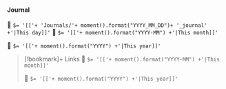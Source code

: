 #### Journal
📆 `$= '[['+ 'Journals/'+ moment().format("YYYY_MM_DD")+ '_journal' +'|This day]]'`
📆 `$= '[['+ moment().format("YYYY-MM") +'|This month]]'`

📆 `$= '[['+ moment().format("YYYY") +'|This year]]'`


> [!bookmark]+ Links
> 📆 `$= '[['+ moment().format("YYYY-MM") +'|This month]]'`
>
> 📆 `$= '[['+ moment().format("YYYY") +'|This year]]'`

